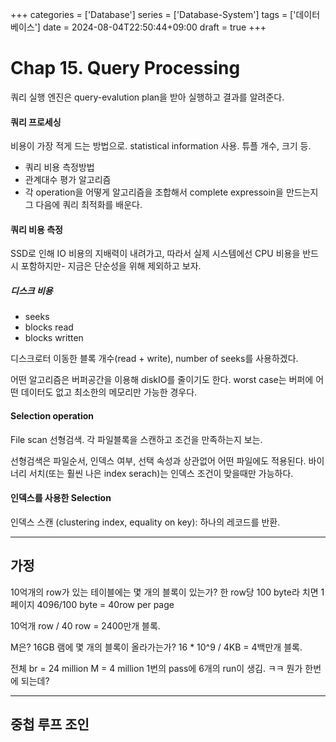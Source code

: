 +++
categories = ['Database']
series = ['Database-System']
tags = ['데이터베이스']
date = 2024-08-04T22:50:44+09:00
draft = true
+++

# Chap 15. Query Processing

쿼리 실행 엔진은 query-evalution plan을 받아 실행하고 결과를 알려준다.

#### 쿼리 프로세싱
비용이 가장 적게 드는 방법으로.
statistical information 사용. 튜플 개수, 크기 등.
- 쿼리 비용 측정방법
- 관계대수 평가 알고리즘
- 각 operation을 어떻게 알고리즘을 조합해서 complete expressoin을 만드는지
그 다음에 쿼리 최적화를 배운다.

#### 쿼리 비용 측정
SSD로 인해 IO 비용의 지배력이 내려가고, 따라서 실제 시스템에선 CPU 비용을 반드시 포함하지만-
지금은 단순성을 위해 제외하고 보자.

##### 디스크 비용
- seeks
- blocks read
- blocks written

디스크로터 이동한 블록 개수(read + write), number of seeks를 사용하겠다.

어떤 알고리즘은 버퍼공간을 이용해 diskIO를 줄이기도 한다.
worst case는 버퍼에 어떤 데이터도 없고 최소한의 메모리만 가능한 경우다.

#### Selection operation
File scan
선형검색. 각 파일블록을 스캔하고 조건을 만족하는지 보는.

선형검색은 파일순서, 인덱스 여부, 선택 속성과 상관없어 어떤 파일에도 적용된다.
바이너리 서치(또는 훨씬 나은 index serach)는 인덱스 조건이 맞을때만 가능하다. 

#### 인덱스를 사용한 Selection
인덱스 스캔
(clustering index, equality on key): 하나의 레코드를 반환. 


---
## 가정

10억개의 row가 있는 테이블에는 몇 개의 블록이 있는가?
한 row당 100 byte라 치면
1페이지 4096/100 byte = 40row per page

10억개 row / 40 row = 2400만개 블록.

M은?
16GB 램에 몇 개의 블록이 올라가는가?
16 * 10^9 / 4KB = 4백만개 블록.

전체 br = 24 million
M = 4 million
1번의 pass에 6개의 run이 생김.
ㅋㅋ 뭔가 한번에 되는데?

      


---

## 중첩 루프 조인

